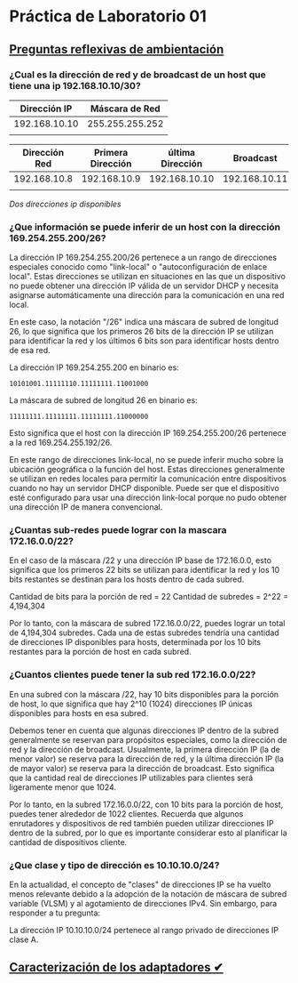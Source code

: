 # Práctica de Laboratorio 01

## [Preguntas reflexivas de ambientación](#)

### ¿Cual es la dirección de red y de broadcast de un host que tiene una ip 192.168.10.10/30?

| Dirección IP | Máscara de Red |
|--------------|----------------|
|192.168.10.10 |255.255.255.252 |
|              |                |


| Dirección Red | Primera Dirección | última Dirección | Broadcast      |
|---------------|-------------------|------------------|----------------|
| 192.168.10.8  | 192.168.10.9      | 192.168.10.10    | 192.168.10.11  |
|               |                   |                  |                |     

_Dos direcciones ip disponibles_     

### ¿Que información se puede inferir de un host con la dirección 169.254.255.200/26?

La dirección IP 169.254.255.200/26 pertenece a un rango de direcciones especiales conocido como "link-local" o "autoconfiguración de enlace local". Estas direcciones se utilizan en situaciones en las que un dispositivo no puede obtener una dirección IP válida de un servidor DHCP y necesita asignarse automáticamente una dirección para la comunicación en una red local.

En este caso, la notación "/26" indica una máscara de subred de longitud 26, lo que significa que los primeros 26 bits de la dirección IP se utilizan para identificar la red y los últimos 6 bits son para identificar hosts dentro de esa red.

La dirección IP 169.254.255.200 en binario es:

```
10101001.11111110.11111111.11001000
```

La máscara de subred de longitud 26 en binario es:

```
11111111.11111111.11111111.11000000
```

Esto significa que el host con la dirección IP 169.254.255.200/26 pertenece a la red 169.254.255.192/26.

En este rango de direcciones link-local, no se puede inferir mucho sobre la ubicación geográfica o la función del host. Estas direcciones generalmente se utilizan en redes locales para permitir la comunicación entre dispositivos cuando no hay un servidor DHCP disponible. Puede ser que el dispositivo esté configurado para usar una dirección link-local porque no pudo obtener una dirección IP de manera convencional.


### ¿Cuantas sub-redes puede lograr con la mascara 172.16.0.0/22?

En el caso de la máscara /22 y una dirección IP base de 172.16.0.0, esto significa que los primeros 22 bits se utilizan para identificar la red y los 10 bits restantes se destinan para los hosts dentro de cada subred.

Cantidad de bits para la porción de red = 22
Cantidad de subredes = 2^22 = 4,194,304

Por lo tanto, con la máscara de subred 172.16.0.0/22, puedes lograr un total de 4,194,304 subredes. Cada una de estas subredes tendría una cantidad de direcciones IP disponibles para hosts, determinada por los 10 bits restantes para la porción de host en cada subred.

### ¿Cuantos clientes puede tener la sub red 172.16.0.0/22?

En una subred con la máscara /22, hay 10 bits disponibles para la porción de host, lo que significa que hay 2^10 (1024) direcciones IP únicas disponibles para hosts en esa subred.

Debemos tener en cuenta que algunas direcciones IP dentro de la subred generalmente se reservan para propósitos especiales, como la dirección de red y la dirección de broadcast. Usualmente, la primera dirección IP (la de menor valor) se reserva para la dirección de red, y la última dirección IP (la de mayor valor) se reserva para la dirección de broadcast. Esto significa que la cantidad real de direcciones IP utilizables para clientes será ligeramente menor que 1024.

Por lo tanto, en la subred 172.16.0.0/22, con 10 bits para la porción de host, puedes tener alrededor de 1022 clientes. Recuerda que algunos enrutadores y dispositivos de red también pueden utilizar direcciones IP dentro de la subred, por lo que es importante considerar esto al planificar la cantidad de dispositivos cliente.

### ¿Que clase y tipo de dirección es 10.10.10.0/24?

En la actualidad, el concepto de "clases" de direcciones IP se ha vuelto menos relevante debido a la adopción de la notación de máscara de subred variable (VLSM) y al agotamiento de direcciones IPv4. Sin embargo, para responder a tu pregunta:

La dirección IP 10.10.10.0/24 pertenece al rango privado de direcciones IP clase A. 

## [Caracterización de los adaptadores ✔](#)
